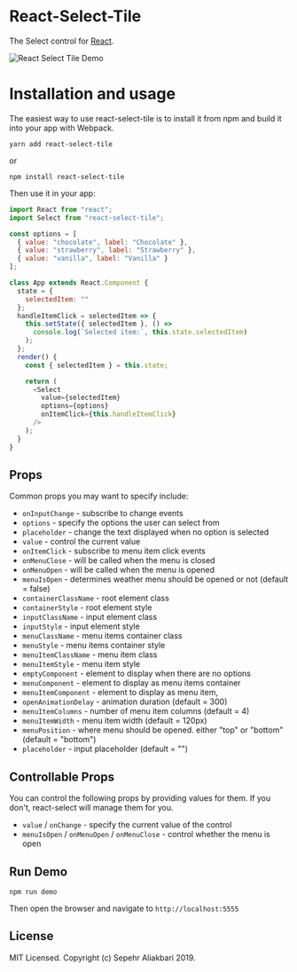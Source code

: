 # React-Select-Tile

The Select control for [React](https://reactjs.com).

![React Select Tile Demo](http://g.recordit.co/m36nzGszKE.gif)

# Installation and usage

The easiest way to use react-select-tile is to install it from npm and build it into your app with Webpack.

```
yarn add react-select-tile
```

or

```
npm install react-select-tile
```

Then use it in your app:

```js
import React from "react";
import Select from "react-select-tile";

const options = [
  { value: "chocolate", label: "Chocolate" },
  { value: "strawberry", label: "Strawberry" },
  { value: "vanilla", label: "Vanilla" }
];

class App extends React.Component {
  state = {
    selectedItem: ""
  };
  handleItemClick = selectedItem => {
    this.setState({ selectedItem }, () =>
      console.log(`Selected item:`, this.state.selectedItem)
    );
  };
  render() {
    const { selectedItem } = this.state;

    return (
      <Select
        value={selectedItem}
        options={options}
        onItemClick={this.handleItemClick}
      />
    );
  }
}
```

## Props

Common props you may want to specify include:

- `onInputChange` - subscribe to change events
- `options` - specify the options the user can select from
- `placeholder` - change the text displayed when no option is selected
- `value` - control the current value
- `onItemClick` - subscribe to menu item click events
- `onMenuClose` - will be called when the menu is closed
- `onMenuOpen` - will be called when the menu is opened
- `menuIsOpen` - determines weather menu should be opened or not (default = false)
- `containerClassName` - root element class
- `containerStyle` - root element style
- `inputClassName` - input element class
- `inputStyle` - input element style
- `menuClassName` - menu items container class
- `menuStyle` - menu items container style
- `menuItemClassName` - menu item class
- `menuItemStyle` - menu item style
- `emptyComponent` - element to display when there are no options
- `menuComponent` - element to display as menu items container
- `menuItemComponent` - element to display as menu item,
- `openAnimationDelay` - animation duration (default = 300)
- `menuItemColumns` - number of menu item columns (default = 4)
- `menuItemWidth` - menu item width (default = 120px)
- `menuPosition` - where menu should be opened. either "top" or "bottom" (default = "bottom")
- `placeholder` - input placeholder (default = "")

## Controllable Props

You can control the following props by providing values for them. If you don't, react-select will manage them for you.

- `value` / `onChange` - specify the current value of the control
- `menuIsOpen` / `onMenuOpen` / `onMenuClose` - control whether the menu is open

## Run Demo

`npm run demo`

Then open the browser and navigate to `http://localhost:5555`

## License

MIT Licensed. Copyright (c) Sepehr Aliakbari 2019.
